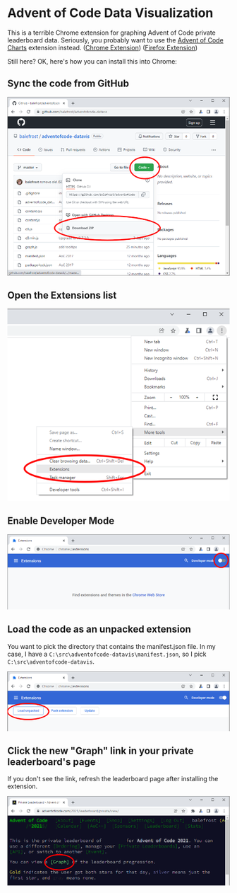 # Advent of Code Data Visualization

This is a terrible Chrome extension for graphing Advent of Code private leaderboard data. Seriously, you probably want to use the [Advent of Code Charts](https://github.com/jeroenheijmans/advent-of-code-charts) extension instead. ([Chrome Extension](https://chrome.google.com/webstore/detail/advent-of-code-charts/ipbomkmbokofodhhjpipflmdplipblbe)) ([Firefox Extension](https://addons.mozilla.org/en-US/firefox/addon/advent-of-code-charts/))

Still here? OK, here's how you can install this into Chrome:

## Sync the code from GitHub

![](images/step1.png)

## Open the Extensions list

![](images/step2.png)

## Enable Developer Mode

![](images/step3.png)

## Load the code as an unpacked extension

You want to pick the directory that contains the manifest.json file. In my case, I have a `C:\src\adventofcode-datavis\manifest.json`, so I pick `C:\src\adventofcode-datavis`. 

![](images/step4.png)

## Click the new "Graph" link in your private leaderboard's page

If you don't see the link, refresh the leaderboard page after installing the extension.

![](images/step5.png)